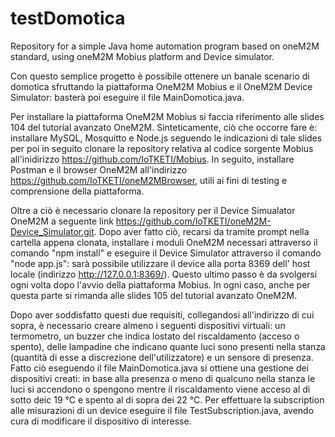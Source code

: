 # testDomotica
Repository for a simple Java home automation program based on oneM2M standard, using oneM2M Mobius platform and Device simulator.

Con questo semplice progetto è possibile ottenere un banale scenario di domotica sfruttando la piattaforma OneM2M Mobius e il OneM2M Device Simulator: basterà poi eseguire
il file MainDomotica.java.

Per installare la piattaforma OneM2M Mobius si faccia riferimento alle slides 104 del tutorial avanzato OneM2M.
Sinteticamente, ciò che occorre fare è: installare MySQL, Mosquitto e Node.js seguendo le indicazioni di tale slides per poi in seguito clonare la repository
relativa al codice sorgente Mobius all'inidirizzo https://github.com/IoTKETI/Mobius. In seguito, installare Postman e il browser OneM2M all'indirizzo https://github.com/IoTKETI/oneM2MBrowser,
utili ai fini di testing e comprensione della piattaforma.

Oltre a ciò è necessario clonare la repository per il Device Simualator OneM2M a seguente link https://github.com/IoTKETI/oneM2M-Device_Simulator.git.
Dopo aver fatto ciò, recarsi da tramite prompt nella cartella appena clonata, installare i moduli OneM2M necessari attraverso il comando "npm install"
e eseguire il Device Simulator attraverso il comando "node app.js": sarà possibile utilizzare il device alla porta 8369 dell' host locale (indirizzo http://127.0.0.1:8369/). 
Questo ultimo passo è da svolgersi ogni volta dopo l'avvio della piattaforma Mobius.
In ogni caso, anche per questa parte si rimanda alle slides 105 del tutorial avanzato OneM2M.

Dopo aver soddisfatto questi due requisiti, collegandosi all'indirizzo di cui sopra, è necessario creare almeno i seguenti dispositivi virtuali: un termometro, 
un buzzer che indica lostato del riscaldamento (acceso o spento), delle lampadine che indicano quante luci sono presenti nella stanza 
(quantità di esse a discrezione dell'utilizzatore) e un sensore di presenza.
Fatto ciò eseguendo il file MainDomotica.java si ottiene una gestione dei dispositivi creati: in base alla presenza o meno di qualcuno nella stanza le luci si accendono o spengono
mentre il riscaldamento viene acceso al di sotto deic 19 °C e spento al di sopra dei 22 °C.
Per effettuare la subscription alle misurazioni di un device eseguire il file TestSubscription.java, avendo cura di modificare il dispositivo di interesse. 




